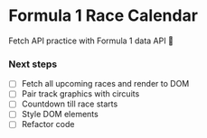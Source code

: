 # Formula 1 Race Calendar

Fetch API practice with Formula 1 data API 🏁

### Next steps
- [ ] Fetch all upcoming races and render to DOM
- [ ] Pair track graphics with circuits
- [ ] Countdown till race starts
- [ ] Style DOM elements
- [ ] Refactor code
